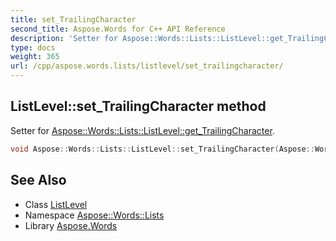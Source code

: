 ```yaml
---
title: set_TrailingCharacter
second_title: Aspose.Words for C++ API Reference
description: 'Setter for Aspose::Words::Lists::ListLevel::get_TrailingCharacter.'
type: docs
weight: 365
url: /cpp/aspose.words.lists/listlevel/set_trailingcharacter/
---
```

## ListLevel::set_TrailingCharacter method


Setter for [Aspose::Words::Lists::ListLevel::get_TrailingCharacter](../get_trailingcharacter/).

```cpp
void Aspose::Words::Lists::ListLevel::set_TrailingCharacter(Aspose::Words::Lists::ListTrailingCharacter value)
```

## See Also

* Class [ListLevel](../)
* Namespace [Aspose::Words::Lists](../../)
* Library [Aspose.Words](../../../)
